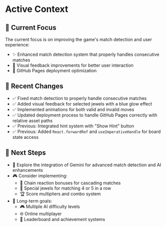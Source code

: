 # Active Context

## 🎯 Current Focus
The current focus is on improving the game's match detection and user experience:
- ✨ Enhanced match detection system that properly handles consecutive matches
- 🎨 Visual feedback improvements for better user interaction
- 🚀 GitHub Pages deployment optimization

## 🔄 Recent Changes
- ✅ Fixed match detection to properly handle consecutive matches
- ✅ Added visual feedback for selected jewels with a blue glow effect
- ✅ Implemented animations for both valid and invalid moves
- ✅ Updated deployment process to handle GitHub Pages correctly with relative asset paths
- ✅ Previous: Integrated hint system with "Show Hint" button
- ✅ Previous: Added `React.forwardRef` and `useImperativeHandle` for board state access

## 🚀 Next Steps
- 🌟 Explore the integration of Gemini for advanced match detection and AI enhancements
- 🎮 Consider implementing:
  - 🔄 Chain reaction bonuses for cascading matches
  - 🌈 Special jewels for matching 4 or 5 in a row
  - 🏆 Score multipliers and combo system
- 🎯 Long-term goals:
  - 🎮 Multiple AI difficulty levels
  - 🌐 Online multiplayer
  - 🥇 Leaderboard and achievement systems
